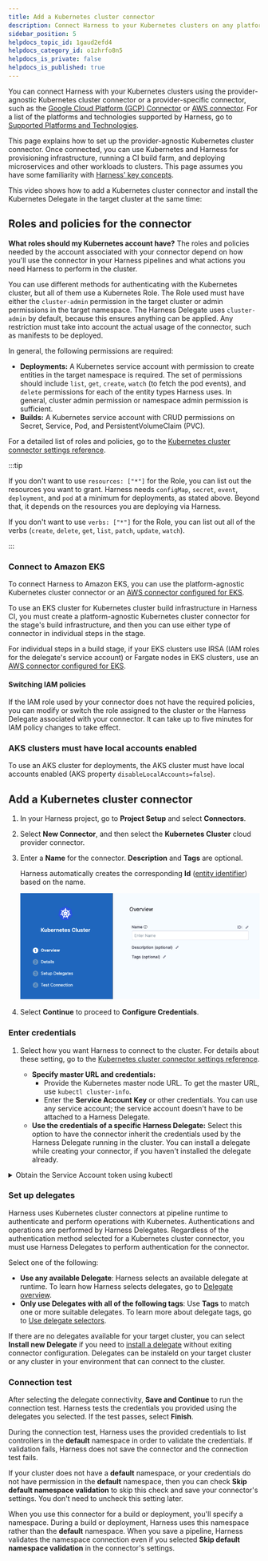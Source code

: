 ```yaml
---
title: Add a Kubernetes cluster connector
description: Connect Harness to your Kubernetes clusters on any platform.
sidebar_position: 5
helpdocs_topic_id: 1gaud2efd4
helpdocs_category_id: o1zhrfo8n5
helpdocs_is_private: false
helpdocs_is_published: true
---
```


You can connect Harness with your Kubernetes clusters using the provider-agnostic Kubernetes cluster connector or a provider-specific connector, such as the [Google Cloud Platform (GCP) Connector](./connect-to-google-cloud-platform-gcp.md) or [AWS connector](./add-aws-connector.md). For a list of the platforms and technologies supported by Harness, go to [Supported Platforms and Technologies](/docs/get-started/supported-platforms-and-technologies.md).

This page explains how to set up the provider-agnostic Kubernetes cluster connector. Once connected, you can use Kubernetes and Harness for provisioning infrastructure, running a CI build farm, and deploying microservices and other workloads to clusters. This page assumes you have some familiarity with [Harness' key concepts](/docs/platform/get-started/key-concepts.md).

This video shows how to add a Kubernetes cluster connector and install the Kubernetes Delegate in the target cluster at the same time:

<!-- Video:
https://www.youtube.com/embed/wUC23lmqfnY-->
<DocVideo src="https://www.youtube.com/embed/wUC23lmqfnY" />

## Roles and policies for the connector

**What roles should my Kubernetes account have?** The roles and policies needed by the account associated with your connector depend on how you'll use the connector in your Harness pipelines and what actions you need Harness to perform in the cluster.

You can use different methods for authenticating with the Kubernetes cluster, but all of them use a Kubernetes Role. The Role used must have either the `cluster-admin` permission in the target cluster or admin permissions in the target namespace. The Harness Delegate uses `cluster-admin` by default, because this ensures anything can be applied. Any restriction must take into account the actual usage of the connector, such as manifests to be deployed.

In general, the following permissions are required:

- **Deployments:** A Kubernetes service account with permission to create entities in the target namespace is required. The set of permissions should include `list`, `get`, `create`, `watch` (to fetch the pod events), and `delete` permissions for each of the entity types Harness uses. In general, cluster admin permission or namespace admin permission is sufficient.
- **Builds:** A Kubernetes service account with CRUD permissions on Secret, Service, Pod, and PersistentVolumeClaim (PVC).

For a detailed list of roles and policies, go to the [Kubernetes cluster connector settings reference](../../../platform/connectors/cloud-providers/ref-cloud-providers/kubernetes-cluster-connector-settings-reference.md).

:::tip

If you don't want to use `resources: ["*"]` for the Role, you can list out the resources you want to grant. Harness needs `configMap`, `secret`, `event`, `deployment`, and `pod` at a minimum for deployments, as stated above. Beyond that, it depends on the resources you are deploying via Harness.

If you don't want to use `verbs: ["*"]` for the Role, you can list out all of the verbs (`create`, `delete`, `get`, `list`, `patch`, `update`, `watch`).

:::

### Connect to Amazon EKS

To connect Harness to Amazon EKS, you can use the platform-agnostic Kubernetes cluster connector or an [AWS connector configured for EKS](/docs/platform/connectors/cloud-providers/ref-cloud-providers/aws-connector-settings-reference/##connect-to-elastic-kubernetes-service-eks).

To use an EKS cluster for Kubernetes cluster build infrastructure in Harness CI, you must create a platform-agnostic Kubernetes cluster connector for the stage's build infrastructure, and then you can use either type of connector in individual steps in the stage.

For individual steps in a build stage, if your EKS clusters use IRSA (IAM roles for the delegate's service account) or Fargate nodes in EKS clusters, use an [AWS connector configured for EKS](/docs/platform/connectors/cloud-providers/ref-cloud-providers/aws-connector-settings-reference/##connect-to-elastic-kubernetes-service-eks).

#### Switching IAM policies

If the IAM role used by your connector does not have the required policies, you can modify or switch the role assigned to the cluster or the Harness Delegate associated with your connector. It can take up to five minutes for IAM policy changes to take effect.

### AKS clusters must have local accounts enabled

To use an AKS cluster for deployments, the AKS cluster must have local accounts enabled (AKS property `disableLocalAccounts=false`).

## Add a Kubernetes cluster connector

1. In your Harness project, go to **Project Setup** and select **Connectors**.
2. Select **New Connector**, and then select the **Kubernetes Cluster** cloud provider connector.
3. Enter a **Name** for the connector. **Description** and **Tags** are optional.

   Harness automatically creates the corresponding **Id** ([entity identifier](../../../platform/references/entity-identifier-reference.md)) based on the name.

   ![](../static/add-a-kubernetes-cluster-connector-06.png)

4. Select **Continue** to proceed to **Configure Credentials**.

### Enter credentials

1. Select how you want Harness to connect to the cluster. For details about these setting, go to the [Kubernetes cluster connector settings reference](../../../platform/connectors/cloud-providers/ref-cloud-providers/kubernetes-cluster-connector-settings-reference.md).

   - **Specify master URL and credentials:**
      - Provide the Kubernetes master node URL. To get the master URL, use `kubectl cluster-info`.
      - Enter the **Service Account Key** or other credentials. You can use any service account; the service account doesn't have to be attached to a Harness Delegate.
   - **Use the credentials of a specific Harness Delegate:** Select this option to have the connector inherit the credentials used by the Harness Delegate running in the cluster. You can install a delegate while creating your connector, if you haven't installed the delegate already.

<details>
<summary>Obtain the Service Account token using kubectl</summary>

To use a Kubernetes Service Account (SA) and token, you need to use either an existing SA that has the `cluster-admin` permission (or namespace `admin`) or create a new SA and grant it the `cluster-admin` permission (or namespace `admin`).

For example:

1. Create a manifest. This manifest creates a new SA named `harness-service-account` in the `default` namespace:

   ```
   # harness-service-account.yml
   apiVersion: v1
   kind: ServiceAccount
   metadata:
     name: harness-service-account
     namespace: default
   ```

2. Apply the SA.

   ```
   kubectl apply -f harness-service-account.yml
   ```

3. Grant the SA the `cluster-admin` permission.

   ```
   # harness-clusterrolebinding.yml
   apiVersion: rbac.authorization.k8s.io/v1beta1
   kind: ClusterRoleBinding
   metadata:
     name: harness-admin
   roleRef:
     apiGroup: rbac.authorization.k8s.io
     kind: ClusterRole
     name: cluster-admin
   subjects:
   - kind: ServiceAccount
     name: harness-service-account
     namespace: default
   ```

4. Apply the `ClusterRoleBinding`.

   ```
   kubectl apply -f harness-clusterrolebinding.yml
   ```

5. After adding the SA, run the following commands to get the SA's token. The `| base64 -d` piping decodes the token so you can use it in the connector's credentials.

   ```
   SERVICE_ACCOUNT_NAME={SA name}

   NAMESPACE={target namespace}

   SECRET_NAME=$(kubectl get sa "${SERVICE_ACCOUNT_NAME}" --namespace "${NAMESPACE}" -o=jsonpath='{.secrets[].name}')

   TOKEN=$(kubectl get secret "${SECRET_NAME}" --namespace "${NAMESPACE}" -o=jsonpath='{.data.token}' | base64 -d)

   echo $TOKEN
   ```

:::note SA tokens for Kubernetes versions 1.24 and later

The Kubernetes SA token isn't automatically generated for SAs provisioned under Kubernetes versions 1.24 and later. Instead, you must create a new SA token and decode it to the `base64` format.

You can use the following kubectl command to create a SA bound token:

```
kubectl create token <service-account-name> --bound-object-kind Secret --bound-object-name <token-secret-name>
```

You can also create SAs using manifests, for example:

```
apiVersion: v1
kind: ServiceAccount
metadata:
  name: <service-account-name>
  namespace: default

---
apiVersion: v1
kind: Secret
type: kubernetes.io/service-account-token
metadata:
  name: <token-secret-name>
  annotations:
    kubernetes.io/service-account.name: "<service-account-name>"
```

For more details, go to [Managing Service Accounts](https://kubernetes.io/docs/reference/access-authn-authz/service-accounts-admin/).

:::

</details>

### Set up delegates

Harness uses Kubernetes cluster connectors at pipeline runtime to authenticate and perform operations with Kubernetes. Authentications and operations are performed by Harness Delegates. Regardless of the authentication method selected for a Kubernetes cluster connector, you must use Harness Delegates to perform authentication for the connector.

Select one of the following:
   * **Use any available Delegate**: Harness selects an available delegate at runtime. To learn how Harness selects delegates, go to [Delegate overview](/docs/platform/delegates/delegate-concepts/delegate-overview.md).
   * **Only use Delegates with all of the following tags**: Use **Tags** to match one or more suitable delegates. To learn more about delegate tags, go to [Use delegate selectors](/docs/platform/delegates/manage-delegates/select-delegates-with-selectors.md).

If there are no delegates available for your target cluster, you can select **Install new Delegate** if you need to [install a delegate](/docs/platform/delegates/delegate-concepts/delegate-overview.md) without exiting connector configuration. Delegates can be instaleld on your target cluster or any cluster in your environment that can connect to the cluster.

### Connection test

After selecting the delegate connectivity, **Save and Continue** to run the connection test. Harness tests the credentials you provided using the delegates you selected. If the test passes, select **Finish**.

During the connection test, Harness uses the provided credentials to list controllers in the **default** namespace in order to validate the credentials. If validation fails, Harness does not save the connector and the connection test fails.

If your cluster does not have a **default** namespace, or your credentials do not have permission in the **default** namespace, then you can check **Skip default namespace validation** to skip this check and save your connector's settings. You don't need to uncheck this setting later.

When you use this connector for a build or deployment, you'll specify a namespace. During a build or deployment, Harness uses this namespace rather than the **default** namespace. When you save a pipeline, Harness validates the namespace connection even if you selected **Skip default namespace validation** in the connector's settings.
